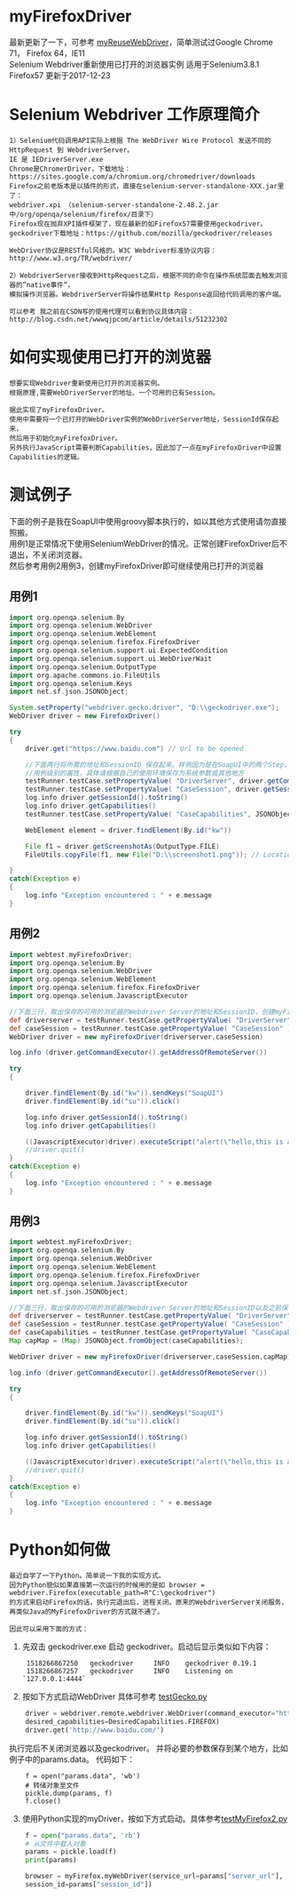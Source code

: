 # myFirefoxDriver
最新更新了一下，可参考 [myReuseWebDriver](https://github.com/ANBUZHIDAO/myReuseWebDriver "ReuseWebDriver")，简单测试过Google Chrome 71， Firefox 64，IE11  
Selenium Webdriver重新使用已打开的浏览器实例 适用于Selenium3.8.1  Firefox57 更新于2017-12-23

# Selenium Webdriver 工作原理简介
    1）Selenium代码调用API实际上根据 The WebDriver Wire Protocol 发送不同的HttpRequest 到 WebdriverServer。
    IE 是 IEDriverServer.exe 
    Chrome是ChromerDriver，下载地址： https://sites.google.com/a/chromium.org/chromedriver/downloads 
    Firefox之前老版本是以插件的形式，直接在selenium-server-standalone-XXX.jar里了： 
    webdriver.xpi （selenium-server-standalone-2.48.2.jar中/org/openqa/selenium/firefox/目录下） 
    Firefox现在抛弃XPI插件框架了，现在最新的如Firefox57需要使用geckodriver。
    geckodriver下载地址：https://github.com/mozilla/geckodriver/releases

    WebDriver协议是RESTful风格的。W3C Webdriver标准协议内容：http://www.w3.org/TR/webdriver/

    2）WebdriverServer接收到HttpRequest之后，根据不同的命令在操作系统层面去触发浏览器的”native事件“， 
    模拟操作浏览器。WebdriverServer将操作结果Http Response返回给代码调用的客户端。

    可以参考 我之前在CSDN写的使用代理可以看到协议具体内容： 
    http://blog.csdn.net/wwwqjpcom/article/details/51232302

# 如何实现使用已打开的浏览器
    想要实现Webdriver重新使用已打开的浏览器实例。
    根据原理,需要WebDriverServer的地址、一个可用的已有Session。
    
    据此实现了myFirefoxDriver。
    使用中需要将一个已打开的WebDriver实例的WebDriverServer地址，SessionId保存起来，
    然后用于初始化myFirefoxDriver。
    另外执行JavaScript需要判断Capabilities，因此加了一点在myFirefoxDriver中设置Capabilities的逻辑。

# 测试例子
下面的例子是我在SoapUI中使用groovy脚本执行的，如以其他方式使用请勿直接照搬。  
用例1是正常情况下使用SeleniumWebDriver的情况。正常创建FirefoxDriver后不退出，不关闭浏览器。  
然后参考用例2用例3，创建myFirefoxDriver即可继续使用已打开的浏览器

## 用例1
```groovy
import org.openqa.selenium.By
import org.openqa.selenium.WebDriver
import org.openqa.selenium.WebElement
import org.openqa.selenium.firefox.FirefoxDriver
import org.openqa.selenium.support.ui.ExpectedCondition
import org.openqa.selenium.support.ui.WebDriverWait
import org.openqa.selenium.OutputType
import org.apache.commons.io.FileUtils
import org.openqa.selenium.Keys
import net.sf.json.JSONObject;

System.setProperty("webdriver.gecko.driver", "D:\\geckodriver.exe");
WebDriver driver = new FirefoxDriver()   

try
{
    driver.get("https://www.baidu.com") // Url to be opened

    //下面两行将所需的地址和SessionID 保存起来。样例因为是在SoapUI中的两个Step，所以保存为了SoapUI中  
    //用例级别的属性，具体请根据自己的使用环境保存为系统参数或其他地方
    testRunner.testCase.setPropertyValue( "DriverServer", driver.getCommandExecutor().getAddressOfRemoteServer().toString() )
    testRunner.testCase.setPropertyValue( "CaseSession", driver.getSessionId().toString() )
    log.info driver.getSessionId().toString()
    log.info driver.getCapabilities()
    testRunner.testCase.setPropertyValue( "CaseCapabilities", JSONObject.fromObject(driver.getCapabilities().asMap()).toString())

    WebElement element = driver.findElement(By.id("kw"))

    File f1 = driver.getScreenshotAs(OutputType.FILE)
    FileUtils.copyFile(f1, new File("D:\\screenshot1.png")); // Location to save screenshot

}
catch(Exception e)
{
    log.info "Exception encountered : " + e.message
}
```
## 用例2
```groovy
import webtest.myFirefoxDriver;
import org.openqa.selenium.By
import org.openqa.selenium.WebDriver
import org.openqa.selenium.WebElement
import org.openqa.selenium.firefox.FirefoxDriver
import org.openqa.selenium.JavascriptExecutor

//下面三行，取出保存的可用的浏览器的Webdriver Server的地址和SessionID，创建myFirefoxDriver。
def driverserver = testRunner.testCase.getPropertyValue( "DriverServer" )
def caseSession = testRunner.testCase.getPropertyValue( "CaseSession" )
WebDriver driver = new myFirefoxDriver(driverserver,caseSession)

log.info (driver.getCommandExecutor().getAddressOfRemoteServer())

try
{

    driver.findElement(By.id("kw")).sendKeys("SoapUI")
    driver.findElement(By.id("su")).click()

    log.info driver.getSessionId().toString()
    log.info driver.getCapabilities()

    ((JavascriptExecutor)driver).executeScript("alert(\"hello,this is an alert!\")");
    //driver.quit()
}
catch(Exception e)
{
    log.info "Exception encountered : " + e.message
}
```
## 用例3
```groovy
import webtest.myFirefoxDriver;
import org.openqa.selenium.By
import org.openqa.selenium.WebDriver
import org.openqa.selenium.WebElement
import org.openqa.selenium.firefox.FirefoxDriver
import org.openqa.selenium.JavascriptExecutor
import net.sf.json.JSONObject;

//下面三行，取出保存的可用的浏览器的Webdriver Server的地址和SessionID以及之前保存的Capabilities，创建myFirefoxDriver。
def driverserver = testRunner.testCase.getPropertyValue( "DriverServer" )
def caseSession = testRunner.testCase.getPropertyValue( "CaseSession" )
def caseCapabilities = testRunner.testCase.getPropertyValue( "CaseCapabilities" )
Map capMap = (Map) JSONObject.fromObject(caseCapabilities);

WebDriver driver = new myFirefoxDriver(driverserver,caseSession,capMap)

log.info (driver.getCommandExecutor().getAddressOfRemoteServer())

try
{

    driver.findElement(By.id("kw")).sendKeys("SoapUI")
    driver.findElement(By.id("su")).click()

    log.info driver.getSessionId().toString()
    log.info driver.getCapabilities()

    ((JavascriptExecutor)driver).executeScript("alert(\"hello,this is an alert!\")");
    //driver.quit()
}
catch(Exception e)
{
    log.info "Exception encountered : " + e.message
}
```


# Python如何做
    最近自学了一下Python。简单说一下我的实现方式。
    因为Python貌似如果直接第一次运行的时候用的是如 browser = webdriver.Firefox(executable_path=R"C:\geckodriver") 
    的方式来启动Firefox的话，执行完退出后，进程关闭。原来的WebdriverServer关闭服务，再类似Java的MyFirefoxDriver的方式就不通了。

    因此可以采用下面的方式：
1) 先双击 geckodriver.exe 启动 geckodriver。启动后显示类似如下内容：  

        1518266867250   geckodriver     INFO    geckodriver 0.19.1   
        1518266867257   geckodriver     INFO    Listening on `127.0.0.1:4444`
2) 按如下方式启动WebDriver 具体可参考 [testGecko.py](/python/testGecko.py)
```python
    driver = webdriver.remote.webdriver.WebDriver(command_executor="http://127.0.0.1:4444",
    desired_capabilities=DesiredCapabilities.FIREFOX) 
    driver.get('http://www.baidu.com/')
```


   执行完后不关闭浏览器以及geckodriver。
    并将必要的参数保存到某个地方，比如例子中的params.data。
    代码如下：
```
    f = open("params.data", 'wb')
    # 转储对象至文件
    pickle.dump(params, f)
    f.close()
``` 
3) 使用Python实现的myDriver，按如下方式启动。具体参考[testMyFirefox2.py](/python/testMyFirefox2.py)
    
```python
    f = open("params.data", 'rb')
    # 从文件中载入对象
    params = pickle.load(f)
    print(params)

    browser = myFirefox.myWebDriver(service_url=params["server_url"],
    session_id=params["session_id"])
```
